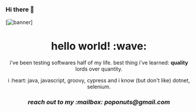 ### Hi there 👋
[![banner](https://github.com/poponuts/poponuts/raw/master/assets/header-banner--optimized.svg)]
<h1 align='center'> hello world! :wave:</h1>
<p align='center'>
  i've been testing softwares half of my life. best thing i've learned: <b>quality</b> lords over quantity.  
</p>
<p align='center'>i :heart: java, javascript, groovy, cypress and i know (but don't like) dotnet, selenium.</p>

<h3 align='center'><i>reach out to my :mailbox: poponuts@gmail.com</i></h3>

<!--
**poponuts/poponuts** is a ✨ _special_ ✨ repository because its `README.md` (this file) appears on your GitHub profile.

Here are some ideas to get you started:

- 🔭 I’m currently working on ...
- 🌱 I’m currently learning ...
- 👯 I’m looking to collaborate on ...
- 🤔 I’m looking for help with ...
- 💬 Ask me about ...
- 📫 How to reach me: ...
- 😄 Pronouns: ...
- ⚡ Fun fact: ...
-->
